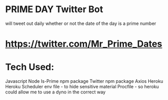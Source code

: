 # PRIME DAY Twitter Bot

 will tweet out daily whether or not the date of the day is a prime number


# https://twitter.com/Mr_Prime_Dates


# Tech Used:

Javascript
Node
Is-Prime npm package
Twitter npm package
Axios
Heroku
Heroku Scheduler
env file - to hide sensitive material
Procfile - so heroku could allow me to use a dyno in the correct way

